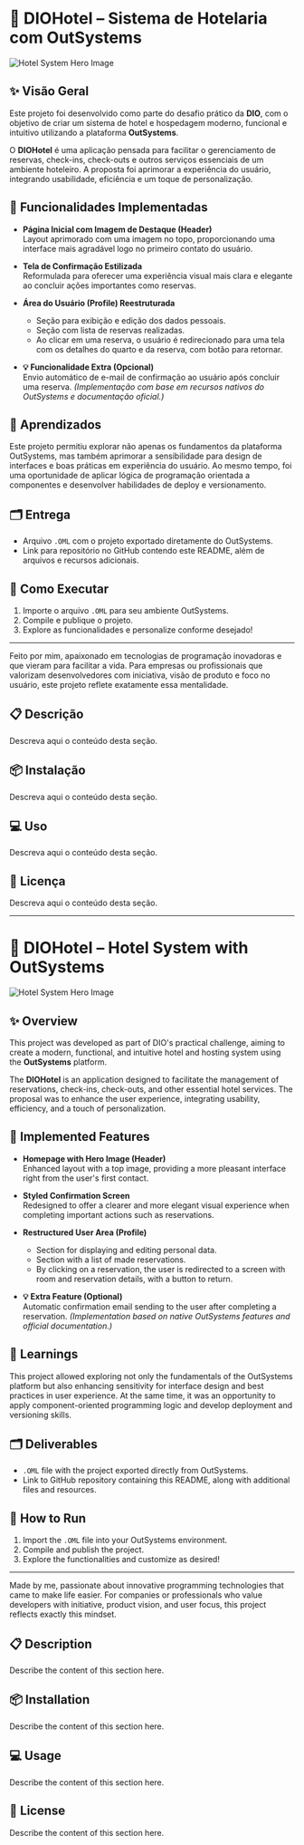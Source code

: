 # 🏨 DIOHotel – Sistema de Hotelaria com OutSystems

![Hotel System Hero Image](./assets/hotel_system_hero.png)

## ✨ Visão Geral

Este projeto foi desenvolvido como parte do desafio prático da **DIO**, com o objetivo de criar um sistema de hotel e hospedagem moderno, funcional e intuitivo utilizando a plataforma **OutSystems**.

O **DIOHotel** é uma aplicação pensada para facilitar o gerenciamento de reservas, check-ins, check-outs e outros serviços essenciais de um ambiente hoteleiro. A proposta foi aprimorar a experiência do usuário, integrando usabilidade, eficiência e um toque de personalização.

## 🎯 Funcionalidades Implementadas

- **Página Inicial com Imagem de Destaque (Header)**  
  Layout aprimorado com uma imagem no topo, proporcionando uma interface mais agradável logo no primeiro contato do usuário.

- **Tela de Confirmação Estilizada**  
  Reformulada para oferecer uma experiência visual mais clara e elegante ao concluir ações importantes como reservas.

- **Área do Usuário (Profile) Reestruturada**  
  - Seção para exibição e edição dos dados pessoais.  
  - Seção com lista de reservas realizadas.  
  - Ao clicar em uma reserva, o usuário é redirecionado para uma tela com os detalhes do quarto e da reserva, com botão para retornar.

- **💡 Funcionalidade Extra (Opcional)**  
  Envio automático de e-mail de confirmação ao usuário após concluir uma reserva. *(Implementação com base em recursos nativos do OutSystems e documentação oficial.)*

## 🧠 Aprendizados

Este projeto permitiu explorar não apenas os fundamentos da plataforma OutSystems, mas também aprimorar a sensibilidade para design de interfaces e boas práticas em experiência do usuário. Ao mesmo tempo, foi uma oportunidade de aplicar lógica de programação orientada a componentes e desenvolver habilidades de deploy e versionamento.

## 🗂 Entrega

- Arquivo `.OML` com o projeto exportado diretamente do OutSystems.  
- Link para repositório no GitHub contendo este README, além de arquivos e recursos adicionais.

## 🚀 Como Executar

1. Importe o arquivo `.OML` para seu ambiente OutSystems.
2. Compile e publique o projeto.
3. Explore as funcionalidades e personalize conforme desejado!

---

Feito por mim, apaixonado em tecnologias de programação inovadoras e que vieram para facilitar a vida. Para empresas ou profissionais que valorizam desenvolvedores com iniciativa, visão de produto e foco no usuário, este projeto reflete exatamente essa mentalidade.


## 📋 Descrição

Descreva aqui o conteúdo desta seção.


## 📦 Instalação

Descreva aqui o conteúdo desta seção.


## 💻 Uso

Descreva aqui o conteúdo desta seção.


## 📄 Licença

Descreva aqui o conteúdo desta seção.

---

# 🏨 DIOHotel – Hotel System with OutSystems

![Hotel System Hero Image](./assets/hotel_system_hero.png)

## ✨ Overview

This project was developed as part of DIO's practical challenge, aiming to create a modern, functional, and intuitive hotel and hosting system using the **OutSystems** platform.

The **DIOHotel** is an application designed to facilitate the management of reservations, check-ins, check-outs, and other essential hotel services. The proposal was to enhance the user experience, integrating usability, efficiency, and a touch of personalization.

## 🎯 Implemented Features

- **Homepage with Hero Image (Header)**  
  Enhanced layout with a top image, providing a more pleasant interface right from the user's first contact.

- **Styled Confirmation Screen**  
  Redesigned to offer a clearer and more elegant visual experience when completing important actions such as reservations.

- **Restructured User Area (Profile)**  
  - Section for displaying and editing personal data.  
  - Section with a list of made reservations.  
  - By clicking on a reservation, the user is redirected to a screen with room and reservation details, with a button to return.

- **💡 Extra Feature (Optional)**  
  Automatic confirmation email sending to the user after completing a reservation. *(Implementation based on native OutSystems features and official documentation.)*

## 🧠 Learnings

This project allowed exploring not only the fundamentals of the OutSystems platform but also enhancing sensitivity for interface design and best practices in user experience. At the same time, it was an opportunity to apply component-oriented programming logic and develop deployment and versioning skills.

## 🗂 Deliverables

- `.OML` file with the project exported directly from OutSystems.  
- Link to GitHub repository containing this README, along with additional files and resources.

## 🚀 How to Run

1. Import the `.OML` file into your OutSystems environment.
2. Compile and publish the project.
3. Explore the functionalities and customize as desired!

---

Made by me, passionate about innovative programming technologies that came to make life easier. For companies or professionals who value developers with initiative, product vision, and user focus, this project reflects exactly this mindset.


## 📋 Description

Describe the content of this section here.


## 📦 Installation

Describe the content of this section here.


## 💻 Usage

Describe the content of this section here.


## 📄 License

Describe the content of this section here.


